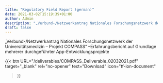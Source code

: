 ```yaml
---
title: "Regulatory Field Report (german)"
date: 2021-03-02T15:19:39+01:00
author: Admin
description: "„Verbund-/Netzwerkantrag Nationales Forschungsnetzwerk der Universitätsmedizin – Projekt COMPASS“ –Erfahrungsbericht auf Grundlage mehrerer durchgeführter App-Entwicklungsprojekte"
draft: false
---
```


„Verbund-/Netzwerkantrag Nationales Forschungsnetzwerk der Universitätsmedizin – Projekt COMPASS“ –Erfahrungsbericht auf Grundlage mehrerer durchgeführter App-Entwicklungsprojekte

{{< btn
        URL="/deliverables/COMPASS_Deliverable_02032021.pdf"
        target="_blank"
        rel="no-opener"
        text="Download"
        icon="tf-ion-document"
>}}
